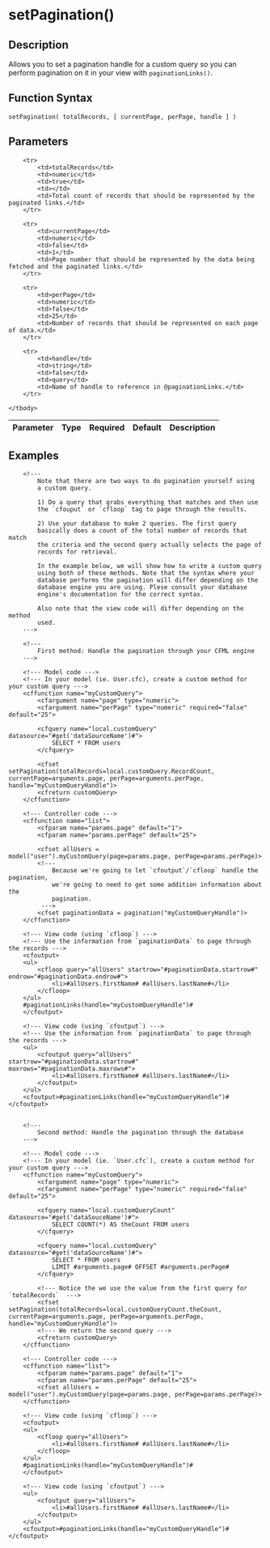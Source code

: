 # setPagination()

## Description
Allows you to set a pagination handle for a custom query so you can perform pagination on it in your view with `paginationLinks()`.

## Function Syntax
	setPagination( totalRecords, [ currentPage, perPage, handle ] )


## Parameters
<table>
	<thead>
		<tr>
			<th>Parameter</th>
			<th>Type</th>
			<th>Required</th>
			<th>Default</th>
			<th>Description</th>
		</tr>
	</thead>
	<tbody>
		
		<tr>
			<td>totalRecords</td>
			<td>numeric</td>
			<td>true</td>
			<td></td>
			<td>Total count of records that should be represented by the paginated links.</td>
		</tr>
		
		<tr>
			<td>currentPage</td>
			<td>numeric</td>
			<td>false</td>
			<td>1</td>
			<td>Page number that should be represented by the data being fetched and the paginated links.</td>
		</tr>
		
		<tr>
			<td>perPage</td>
			<td>numeric</td>
			<td>false</td>
			<td>25</td>
			<td>Number of records that should be represented on each page of data.</td>
		</tr>
		
		<tr>
			<td>handle</td>
			<td>string</td>
			<td>false</td>
			<td>query</td>
			<td>Name of handle to reference in @paginationLinks.</td>
		</tr>
		
	</tbody>
</table>


## Examples
	
		<!---
			Note that there are two ways to do pagination yourself using
			a custom query.

			1) Do a query that grabs everything that matches and then use
			the `cfouput` or `cfloop` tag to page through the results.

			2) Use your database to make 2 queries. The first query
			basically does a count of the total number of records that match
			the criteria and the second query actually selects the page of
			records for retrieval.

			In the example below, we will show how to write a custom query
			using both of these methods. Note that the syntax where your
			database performs the pagination will differ depending on the
			database engine you are using. Plese consult your database
			engine's documentation for the correct syntax.

			Also note that the view code will differ depending on the method
			used.
		--->

		<!---
			First method: Handle the pagination through your CFML engine
		--->

		<!--- Model code --->
		<!--- In your model (ie. User.cfc), create a custom method for your custom query --->
		<cffunction name="myCustomQuery">
			<cfargument name="page" type="numeric">
			<cfargument name="perPage" type="numeric" required="false" default="25">

			<cfquery name="local.customQuery" datasource="#get('dataSourceName')#">
				SELECT * FROM users
			</cfquery>

			<cfset setPagination(totalRecords=local.customQuery.RecordCount, currentPage=arguments.page, perPage=arguments.perPage, handle="myCustomQueryHandle")>
			<cfreturn customQuery>
		</cffunction>

		<!--- Controller code --->
		<cffunction name="list">
			<cfparam name="params.page" default="1">
			<cfparam name="params.perPage" default="25">

			<cfset allUsers = model("user").myCustomQuery(page=params.page, perPage=params.perPage)>
			<!---
				Because we're going to let `cfoutput`/`cfloop` handle the pagination,
				we're going to need to get some addition information about the
				pagination.
			 --->
			<cfset paginationData = pagination("myCustomQueryHandle")>
		</cffunction>

		<!--- View code (using `cfloop`) --->
		<!--- Use the information from `paginationData` to page through the records --->
		<cfoutput>
		<ul>
		    <cfloop query="allUsers" startrow="#paginationData.startrow#" endrow="#paginationData.endrow#">
		        <li>#allUsers.firstName# #allUsers.lastName#</li>
		    </cfloop>
		</ul>
		#paginationLinks(handle="myCustomQueryHandle")#
		</cfoutput>

		<!--- View code (using `cfoutput`) --->
		<!--- Use the information from `paginationData` to page through the records --->
		<ul>
		    <cfoutput query="allUsers" startrow="#paginationData.startrow#" maxrows="#paginationData.maxrows#">
		        <li>#allUsers.firstName# #allUsers.lastName#</li>
		    </cfoutput>
		</ul>
		<cfoutput>#paginationLinks(handle="myCustomQueryHandle")#</cfoutput>


		<!---
			Second method: Handle the pagination through the database
		--->

		<!--- Model code --->
		<!--- In your model (ie. `User.cfc`), create a custom method for your custom query --->
		<cffunction name="myCustomQuery">
			<cfargument name="page" type="numeric">
			<cfargument name="perPage" type="numeric" required="false" default="25">

			<cfquery name="local.customQueryCount" datasource="#get('dataSouceName')#">
				SELECT COUNT(*) AS theCount FROM users
			</cfquery>

			<cfquery name="local.customQuery" datasource="#get('dataSourceName')#">
				SELECT * FROM users
				LIMIT #arguments.page# OFFSET #arguments.perPage#
			</cfquery>

			<!--- Notice the we use the value from the first query for `totalRecords`  --->
			<cfset setPagination(totalRecords=local.customQueryCount.theCount, currentPage=arguments.page, perPage=arguments.perPage, handle="myCustomQueryHandle")>
			<!--- We return the second query --->
			<cfreturn customQuery>
		</cffunction>

		<!--- Controller code --->
		<cffunction name="list">
			<cfparam name="params.page" default="1">
			<cfparam name="params.perPage" default="25">
			<cfset allUsers = model("user").myCustomQuery(page=params.page, perPage=params.perPage)>
		</cffunction>

		<!--- View code (using `cfloop`) --->
		<cfoutput>
		<ul>
		    <cfloop query="allUsers">
		        <li>#allUsers.firstName# #allUsers.lastName#</li>
		    </cfloop>
		</ul>
		#paginationLinks(handle="myCustomQueryHandle")#
		</cfoutput>

		<!--- View code (using `cfoutput`) --->
		<ul>
		    <cfoutput query="allUsers">
		        <li>#allUsers.firstName# #allUsers.lastName#</li>
		    </cfoutput>
		</ul>
		<cfoutput>#paginationLinks(handle="myCustomQueryHandle")#</cfoutput>
